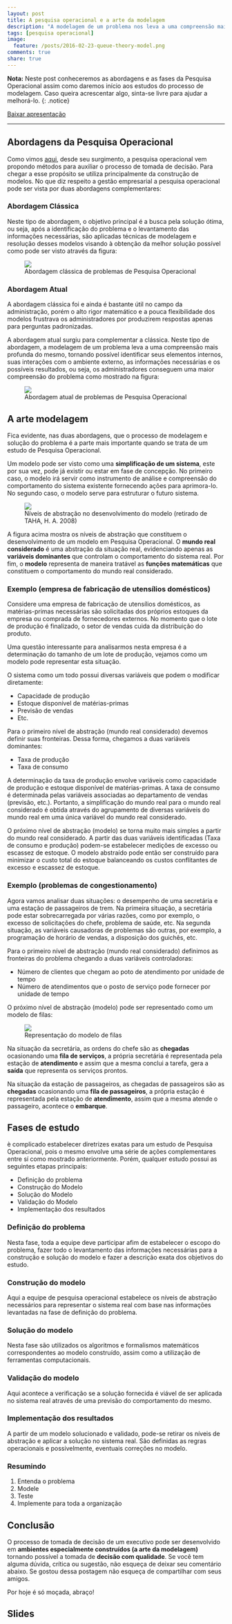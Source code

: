 ```yaml
---
layout: post
title: A pesquisa operacional e a arte da modelagem
description: "A modelagem de um problema nos leva a uma compreensão mais profunda do mesmo, tornando possível identificar seus elementos internos, suas interações com o ambiente externo, as informações necessárias e os possíveis resultados."
tags: [pesquisa operacional]
image:
  feature: /posts/2016-02-23-queue-theory-model.png
comments: true
share: true
---
```


**Nota:** Neste post conheceremos as abordagens e as fases da Pesquisa Operacional assim como daremos início aos estudos do processo de modelagem. Caso queira acrescentar algo, sinta-se livre para ajudar a melhorá-lo.
{: .notice}

<div markdown="0"><a href="https://speakerdeck.com/adrianoviana/a-arte-da-modelagem" target="_blank" class="btn">Baixar apresentação</a></div>

---

## Abordagens da Pesquisa Operacional

Como vimos <a href="http://www.adrianoviana.com.br/pesquisa-operacional-primeiros-passos/">aqui</a>, desde seu surgimento, a pesquisa operacional vem propondo métodos para auxiliar o processo de tomada de decisão. Para chegar a esse propósito se utiliza principalmente da construção de modelos. No que diz respeito a gestão empresarial a pesquisa operacional pode ser vista por duas abordagens complementares:

### Abordagem Clássica

Neste tipo de abordagem, o objetivo principal é a busca pela solução ótima, ou seja, após a identificação do problema e o levantamento das informações necessárias, são aplicadas técnicas de modelagem e resolução desses modelos visando à obtenção da melhor solução possível como pode ser visto através da figura:

<figure>
	<img src="/images/posts/2016-02-23-classic-focuse-or.png"  />
	<figcaption>Abordagem clássica de problemas de Pesquisa Operacional</figcaption>
</figure>


### Abordagem Atual

A abordagem clássica foi e ainda é bastante útil no campo da administração, porém o alto rigor matemático e a pouca flexibilidade dos modelos frustrava os administradores por produzirem respostas apenas para perguntas padronizadas. 

A abordagem atual surgiu para complementar a clássica. Neste tipo de abordagem, a modelagem de um problema leva a uma compreensão mais profunda do mesmo, tornando possível identificar seus elementos internos, suas interações com o ambiente externo, as informações necessárias e os possíveis resultados, ou seja, os administradores conseguem uma maior compreensão do problema como mostrado na figura:

<figure>
	<img src="/images/posts/2016-02-23-current-focuse-or.png"  />
	<figcaption>Abordagem atual de problemas de Pesquisa Operacional</figcaption>
</figure>

## A arte modelagem

Fica evidente, nas duas abordagens, que o processo de modelagem e solução do problema é a parte mais importante quando se trata de um estudo de Pesquisa Operacional. 

Um modelo pode ser visto como uma __simplificação de um sistema__, este por sua vez, pode já existir ou estar em fase de concepção.  No primeiro caso, o modelo irá servir como instrumento de análise e compreensão do comportamento do sistema existente fornecendo ações para aprimora-lo. No segundo caso, o modelo serve para estruturar o futuro sistema.

<figure>
	<img src="/images/posts/2016-02-23-abstracao-modelo.png"  />
	<figcaption>Níveis de abstração no desenvolvimento do modelo (retirado de TAHA, H. A. 2008)</figcaption>
</figure>

A figura acima mostra os níveis de abstração que constituem o desenvolvimento de um modelo em Pesquisa Operacional. O __mundo real considerado__ é uma abstração da situação real, evidenciando apenas as __variáveis dominantes__ que controlam o comportamento do sistema real. Por fim, o __modelo__ representa de maneira tratável as __funções matemáticas__ que constituem o comportamento do mundo real considerado.

### Exemplo (empresa de fabricação de utensílios domésticos)

Considere uma empresa de fabricação de utensílios domésticos, as matérias-primas necessárias são solicitadas dos próprios estoques da empresa ou comprada de fornecedores externos. No momento que o lote de produção é finalizado, o setor de vendas cuida da distribuição do produto. 

Uma questão interessante para analisarmos nesta empresa é a determinação do tamanho de um lote de produção, vejamos como um modelo pode representar esta situação.

O sistema como um todo possui diversas variáveis que podem o modificar diretamente:

* Capacidade de produção
* Estoque disponível de matérias-primas
* Previsão de vendas
* Etc.

Para o primeiro nível de abstração (mundo real considerado) devemos definir suas fronteiras. Dessa forma, chegamos a duas variáveis dominantes:

* Taxa de produção
* Taxa de consumo

A determinação da taxa de produção envolve variáveis como capacidade de produção e estoque disponível de matérias-primas. A taxa de consumo é determinada pelas variáveis associadas ao departamento de vendas (previsão, etc.). Portanto, a simplificação do mundo real para o mundo real considerado é obtida através do agrupamento de diversas variáveis do mundo real em uma única variável do mundo real considerado.

O próximo nível de abstração (modelo) se torna muito mais simples a partir do mundo real considerado. A partir das duas variáveis identificadas (Taxa de consumo e produção) podem-se estabelecer medições de excesso ou escassez de estoque. O modelo abstraído pode então ser construído para minimizar o custo total do estoque balanceando os custos conflitantes de excesso e escassez de estoque.

### Exemplo (problemas de congestionamento)

Agora vamos analisar duas situações: o desempenho de uma secretária e uma estação de passageiros de trem. Na primeira situação, a secretária pode estar sobrecarregada por várias razões, como por exemplo, o excesso de solicitações do chefe, problema de saúde, etc. Na segunda situação, as variáveis causadoras de problemas são outras, por exemplo, a programação de horário de vendas, a disposição dos guichês, etc.

Para o primeiro nível de abstração (mundo real considerado) definimos as fronteiras do problema chegando a duas variáveis controladoras:

* Número de clientes que chegam ao poto de atendimento por unidade de tempo
* Número de atendimentos que o posto de serviço pode fornecer por unidade de tempo

O próximo nível de abstração (modelo) pode ser representado como um modelo de filas:

<figure>
	<img src="/images/posts/2016-02-23-modelo-filas.png"  />
	<figcaption>Representação do modelo de filas</figcaption>
</figure>

Na situação da secretária, as ordens do chefe são as __chegadas__ ocasionando uma __fila de serviços__, a própria secretária é representada pela estação de __atendimento__ e assim que a mesma conclui a tarefa, gera a __saída__ que representa os serviços prontos.

Na situação da estação de passageiros, as chegadas de passageiros são as __chegadas__ ocasionando uma __fila de passageiros__, a própria estação é representada pela estação de __atendimento__, assim que a mesma atende o passageiro, acontece o __embarque__.

## Fases de estudo

è complicado estabelecer diretrizes exatas para um estudo de Pesquisa Operacional, pois o mesmo envolve uma série de ações complementares entre sí como mostrado anteriormente. Porém, qualquer estudo possui as seguintes etapas principais:

* Definição do problema
* Construção do Modelo
* Solução do Modelo
* Validação do Modelo
* Implementação dos resultados

### Definição do problema

Nesta fase, toda a equipe deve participar afim de estabelecer o escopo do problema, fazer todo o levantamento das informações necessárias para a construção e solução do modelo e fazer a descrição exata dos objetivos do estudo.

### Construção do modelo

Aqui a equipe de pesquisa operacional estabelece os níveis de abstração necessários para representar o sistema real com base nas informações levantadas na fase de definição do problema.

### Solução do modelo

Nesta fase são utilizados os algoritmos e formalismos matemáticos correspondentes ao modelo construído, assim como a utilização de ferramentas computacionais.


### Validação do modelo

Aqui acontece a verificação se a solução fornecida é viável de ser aplicada no sistema real através de uma previsão do comportamento do mesmo.

### Implementação dos resultados

A partir de um modelo solucionado e validado, pode-se retirar os níveis de abstração e aplicar a solução no sistema real. São definidas as regras operacionais e possivelmente, eventuais correções no modelo.

### Resumindo

1. Entenda o problema
2. Modele
3. Teste
4. Implemente para toda a organização

## Conclusão

O processo de tomada de decisão de um executivo pode ser desenvolvido em __ambientes especialmente construídos (a arte da modelagem)__ tornando possível a tomada de __decisão com qualidade__. Se você tem alguma dúvida, crítica ou sugestão, não esqueça de deixar seu comentário abaixo. Se gostou dessa postagem não esqueça de compartilhar com seus amigos. 

Por hoje é só moçada, abraço!

## Slides

<script async class="speakerdeck-embed" data-id="315809f8baeb4d9286aafe79bf07180f" data-ratio="1.33333333333333" src="//speakerdeck.com/assets/embed.js"></script>



